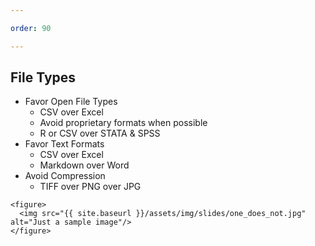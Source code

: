 ```yaml
---

order: 90

---
```


## File Types

<div>
  <div class="small two-col left">
    <ul>
      <li class="fragment">Favor Open File Types
         <ul>
           <li>CSV over Excel</li>
           <li>Avoid proprietary formats when possible</li>
           <li>R or CSV over STATA & SPSS</li>
         </ul>
      </li>
      <li class="fragment">Favor Text Formats
        <ul>
          <li>CSV over Excel</li>
          <li>Markdown over Word</li>
        </ul>
      </li>
      <li class="fragment">Avoid Compression
        <ul>
          <li>TIFF over PNG over JPG</li>
        </ul>
      </li>
    </ul>
  </div>
  
  <div class="two-col right">
  
    <figure>
      <img src="{{ site.baseurl }}/assets/img/slides/one_does_not.jpg" alt="Just a sample image"/>
    </figure>
  
  </div>
</div>





